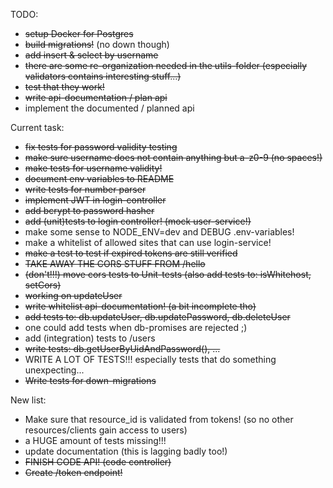 TODO:

- ~~setup Docker for Postgres~~
- ~~build migrations!~~ (no down though)
- ~~add insert & select by username~~
- ~~there are some re-organization needed in the utils-folder (especially validators contains interesting stuff...)~~
- ~~test that they work!~~
- ~~write api-documentation / plan api~~
- implement the documented / planned api


Current task:
- ~~fix tests for password validity testing~~
- ~~make sure username does not contain anything but a-z0-9 (no spaces!)~~
- ~~make tests for username validity!~~
- ~~document env variables to README~~
- ~~write tests for number parser~~
- ~~implement JWT in login-controller~~
- ~~add bcrypt to password hasher~~
- ~~add (unit)tests to login controller! (mock user-service!)~~
- make some sense to NODE_ENV=dev and DEBUG .env-variables!
- make a whitelist of allowed sites that can use login-service!
- ~~make a test to test if expired tokens are still verified~~
- ~~TAKE AWAY THE CORS STUFF FROM /hello~~
- ~~(don't!!!) move cors tests to Unit-tests (also add tests to: isWhitehost, setCors)~~
- ~~working on updateUser~~
- ~~write whitelist api-documentation! (a bit incomplete tho)~~
- ~~add tests to: db.updateUser, db.updatePassword, db.deleteUser~~
- one could add tests when db-promises are rejected ;)
- add (integration) tests to /users
- ~~write tests: db.getUserByUidAndPassword(), ...~~
- WRITE A LOT OF TESTS!!! especially tests that do something unexpecting...
- ~~Write tests for down-migrations~~


New list:
- Make sure that resource_id is validated from tokens! (so no other resources/clients gain access to users)
- a HUGE amount of tests missing!!!
- update documentation (this is lagging badly too!)
- ~~FINISH CODE API! (code controller)~~
- ~~Create /token endpoint!~~